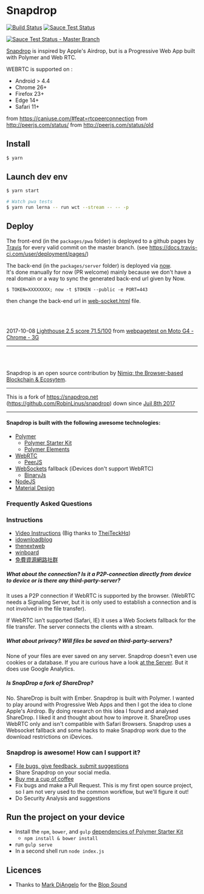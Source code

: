# Snapdrop

 [![Build Status][travis-image]][travis-url]
 [![Sauce Test Status][saucelabs-master-branch-status-image]][saucelabs-master-branch-url]

 [![Sauce Test Status - Master Branch][saucelabs-master-branch-matrix-image]][saucelabs-master-branch-url]

[Snapdrop](https://snapdrop.net) is inspired by Apple's Airdrop, but is a Progressive Web App built with Polymer and Web RTC.

WEBRTC is supported on :

- Android > 4.4
- Chrome 26+
- Firefox 23+
- Edge 14+
- Safari 11+

from https://caniuse.com/#feat=rtcpeerconnection
from http://peerjs.com/status/
from http://peerjs.com/status/old


## Install

```sh
$ yarn
```

## Launch dev env

```sh
$ yarn start
```

```sh
# Watch pwa tests
$ yarn run lerna -- run wct --stream -- -- -p
```

## Deploy

The front-end (in the `packages/pwa` folder) is deployed to a github pages by [Travis](https://travis-ci.org/) for every valid commit on the master branch. (see https://docs.travis-ci.com/user/deployment/pages/)


The back-end (in the `packages/server` folder) is deployed via [now](https://zeit.co/now).  
It's done manually for now (PR welcome) mainly because we don't have a real domain or a way to sync the generated back-end url given by Now.

```
$ TOKEN=XXXXXXXX; now -t $TOKEN --public -e PORT=443 
```

then change the back-end url in [web-socket.html](https://github.com/onedoes/snapdrop/blob/master/packages/pwa/app/elements/p2p-network/web-socket.html#L18-L21) file.

<br>
<br>

2017-10-08 [Lighthouse 2.5 score 71.5/100](https://www.webpagetest.org/lighthouse.php?test=171008_Y4_76059bd5fddeadd8ef07d8960c8e4976&run=2) from [webpagetest on Moto G4 - Chrome - 3G](https://www.webpagetest.org/result/171008_Y4_76059bd5fddeadd8ef07d8960c8e4976/)

---

<br>
<br>

Snapdrop is an open source contribution by [Nimiq: the Browser-based Blockchain & Ecosytem](https://nimiq.com).

---

This is a fork of https://snapdrop.net (https://github.com/RobinLinus/snapdrop) down since [Juil 8th 2017](https://github.com/RobinLinus/snapdrop/issues/51)

---

#### Snapdrop is built with the following awesome technologies:
* [Polymer](https://www.polymer-project.org)
  * [Polymer Starter Kit](https://developers.google.com/web/tools/polymer-starter-kit/)
  * [Polymer Elements](https://elements.polymer-project.org/browse)
* [WebRTC](http://webrtc.org/)
  * [PeerJS](http://peerjs.com)
* [WebSockets](http://www.websocket.org/) fallback (iDevices don't support WebRTC)
  * [BinaryJs](https://github.com/binaryjs/binaryjs)
* [NodeJS](https://nodejs.org/en/)
* [Material Design](https://material.google.com/)

### Frequently Asked Questions

### Instructions
* [Video Instructions](https://www.youtube.com/watch?v=4XN02GkcHUM) (Big thanks to [TheiTeckHq](https://www.youtube.com/channel/UC_DUzWMb8gZZnAbISQjmAfQ))
* [idownloadblog](http://www.idownloadblog.com/2015/12/29/snapdrop/)
* [thenextweb](http://thenextweb.com/insider/2015/12/27/snapdrop-is-a-handy-web-based-replacement-for-apples-fiddly-airdrop-file-transfer-tool/)
* [winboard](http://www.winboard.org/artikel-ratgeber/6253-dateien-vom-desktop-pc-mit-anderen-plattformen-teilen-mit-snapdrop.html)
* [免費資源網路社群](https://free.com.tw/snapdrop/?utm_content=buffere6987&utm_medium=social&utm_source=twitter.com&utm_campaign=buffer)

##### What about the connection? Is it a P2P-connection directly from device to device or is there any third-party-server?
It uses a P2P connection if WebRTC is supported by the browser. (WebRTC needs a Signaling Server, but it is only used to establish a connection and is not involved in the file transfer).

If WebRTC isn’t supported (Safari, IE) it uses a Web Sockets fallback for the file transfer. The server connects the clients with a stream.  


##### What about privacy? Will files be saved on third-party-servers?
None of your files are ever saved on any server. 
Snapdrop doesn't even use cookies or a database. If you are curious have a look [at the Server](https://github.com/RobinLinus/snapdrop/blob/master/server/ws-server.js).
But it does use Google Analytics. 

##### Is SnapDrop a fork of ShareDrop?
No. ShareDrop is built with Ember. Snapdrop is built with Polymer. 
I wanted to play around with Progressive Web Apps and then I got the idea to clone Apple's Airdrop. By doing research on this idea I found and analysed ShareDrop. I liked it and thought about how to improve it.
ShareDrop uses WebRTC only and isn't compatible with Safari Browsers. Snapdrop uses a Websocket fallback and some hacks to make Snapdrop work due to the download restrictions on iDevices. 


### Snapdrop is awesome! How can I support it? 
* [File bugs, give feedback, submit suggestions](https://github.com/RobinLinus/snapdrop/issues)
* Share Snapdrop on your social media.
* [Buy me a cup of coffee](https://www.paypal.com/cgi-bin/webscr?cmd=_s-xclick&hosted_button_id=R9C5E42UYEQCN)
* Fix bugs and make a Pull Request. This is my first open source project, so I am not very used to the common workflow, but we'll figure it out!
* Do Security Analysis and suggestions


## Run the project on your device
* Install the `npm`, `bower`, and `gulp` [dependencies of Polymer Starter Kit](https://github.com/PolymerElements/polymer-starter-kit/blob/cd1c6227537c369b2b53c6abe814466f3bbb4187/README.md#install-dependencies)
    * `npm install & bower install`
* run `gulp serve`
* In a second shell run `node index.js`


## Licences
* Thanks to [Mark DiAngelo]() for the [Blop Sound](http://soundbible.com/2067-Blop.html)


[saucelabs-master-branch-url]: https://saucelabs.com/u/onedoes-snapdrop
[saucelabs-master-branch-status-image]: https://saucelabs.com/buildstatus/onedoes-snapdrop
[saucelabs-master-branch-matrix-image]: https://saucelabs.com/browser-matrix/onedoes-snapdrop.svg
[travis-url]: https://travis-ci.org/onedoes/snapdrop
[travis-image]: https://travis-ci.org/onedoes/snapdrop.svg?branch=master
